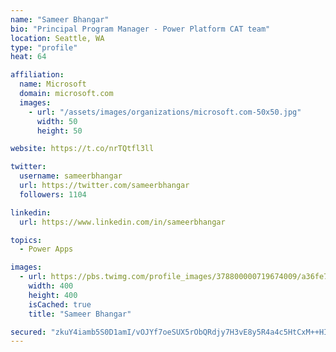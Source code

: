 ```yaml
---
name: "Sameer Bhangar"
bio: "Principal Program Manager - Power Platform CAT team"
location: Seattle, WA
type: "profile"
heat: 64

affiliation:
  name: Microsoft
  domain: microsoft.com
  images:
    - url: "/assets/images/organizations/microsoft.com-50x50.jpg"
      width: 50
      height: 50

website: https://t.co/nrTQtfl3ll

twitter:
  username: sameerbhangar
  url: https://twitter.com/sameerbhangar
  followers: 1104

linkedin:
  url: https://www.linkedin.com/in/sameerbhangar

topics:
  - Power Apps

images:
  - url: https://pbs.twimg.com/profile_images/378800000719674009/a36fe7ddfab1778b76e5793772e43798_400x400.jpeg
    width: 400
    height: 400
    isCached: true
    title: "Sameer Bhangar"

secured: "zkuY4iamb5S0D1amI/vOJYf7oeSUX5rObQRdjy7H3vE8y5R4a4c5HtCxM++HIc2Cw0sGwzjAgg93JxpEN7LnuMSJ9zDWV3EI8GpJ8TtwV8a4/x0ZdiItTvxrdkJZnsuPGPbdos8fiOuOQiv8T7vN1yUhj2W8utcyVzg0xGPSDY8J9QaV2bXtjqgmmDphnxc54Fpslk+MkgJTU7d8mGejC39GoaGU/IUTPaDGR6c66ZNJeMRjgm/KvpSoBM/OKuxPl21bZ5FSM/gs/XyjHZcM52ntjHg3UNYC7vAJUx6glrI6PK+vL1wJ0Lxcg7rNJN2xwkD/LVrtAKfFzIz3zA4t0KioyoMiIOH7OXs7fyIfESedhHLWlp8wWchYr9/b+lsLYiKtAdjUV1972UGJXx18ldOZdDQz98uL4U5gvN+G/mU=;luMmddsZE8d5JtWtF+QDYw=="
---
```


